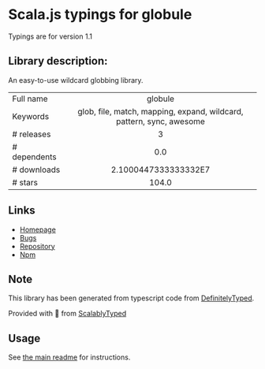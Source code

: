 
# Scala.js typings for globule

Typings are for version 1.1

## Library description:
An easy-to-use wildcard globbing library.

|                    |                 |
| ------------------ | :-------------: |
| Full name          | globule |
| Keywords           | glob, file, match, mapping, expand, wildcard, pattern, sync, awesome |
| # releases         | 3 |
| # dependents       | 0.0 |
| # downloads        | 2.1000447333333332E7 |
| # stars            | 104.0 |

## Links
- [Homepage](https://github.com/cowboy/node-globule)
- [Bugs](https://github.com/cowboy/node-globule/issues)
- [Repository](https://github.com/cowboy/node-globule)
- [Npm](https://www.npmjs.com/package/globule)
    


## Note
This library has been generated from typescript code from [DefinitelyTyped](https://definitelytyped.org).

Provided with :purple_heart: from [ScalablyTyped](https://github.com/oyvindberg/ScalablyTyped)

## Usage
See [the main readme](../../readme.md) for instructions.


